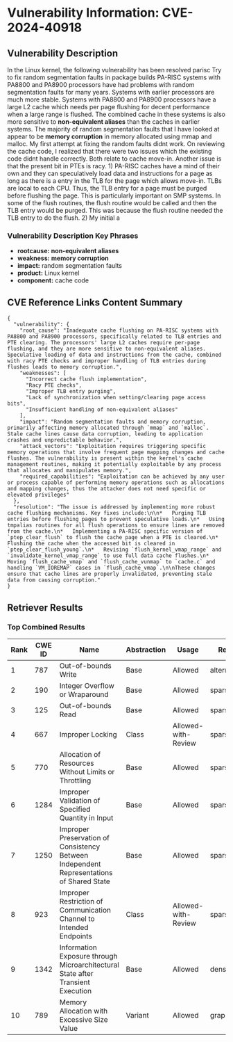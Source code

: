 # Vulnerability Information: CVE-2024-40918

## Vulnerability Description
In the Linux kernel, the following vulnerability has been resolved parisc Try to fix random segmentation faults in package builds PA-RISC systems with PA8800 and PA8900 processors have had problems with random segmentation faults for many years. Systems with earlier processors are much more stable. Systems with PA8800 and PA8900 processors have a large L2 cache which needs per page flushing for decent performance when a large range is flushed. The combined cache in these systems is also more sensitive to **non-equivalent aliases** than the caches in earlier systems. The majority of random segmentation faults that I have looked at appear to be **memory corruption** in memory allocated using mmap and malloc. My first attempt at fixing the random faults didnt work. On reviewing the cache code, I realized that there were two issues which the existing code didnt handle correctly. Both relate to cache move-in. Another issue is that the present bit in PTEs is racy. 1) PA-RISC caches have a mind of their own and they can speculatively load data and instructions for a page as long as there is a entry in the TLB for the page which allows move-in. TLBs are local to each CPU. Thus, the TLB entry for a page must be purged before flushing the page. This is particularly important on SMP systems. In some of the flush routines, the flush routine would be called and then the TLB entry would be purged. This was because the flush routine needed the TLB entry to do the flush. 2) My initial a

### Vulnerability Description Key Phrases
- **rootcause:** **non-equivalent aliases**
- **weakness:** **memory corruption**
- **impact:** random segmentation faults
- **product:** Linux kernel
- **component:** cache code

## CVE Reference Links Content Summary
```
{
  "vulnerability": {
    "root_cause": "Inadequate cache flushing on PA-RISC systems with PA8800 and PA8900 processors, specifically related to TLB entries and PTE clearing. The processors' large L2 caches require per-page flushing, and they are more sensitive to non-equivalent aliases. Speculative loading of data and instructions from the cache, combined with racy PTE checks and improper handling of TLB entries during flushes leads to memory corruption.",
    "weaknesses": [
      "Incorrect cache flush implementation",
      "Racy PTE checks",
      "Improper TLB entry purging",
      "Lack of synchronization when setting/clearing page access bits",
      "Insufficient handling of non-equivalent aliases"
    ],
    "impact": "Random segmentation faults and memory corruption, primarily affecting memory allocated through `mmap` and `malloc`. Stale cache lines cause data corruption, leading to application crashes and unpredictable behavior.",
    "attack_vectors": "Exploitation requires triggering specific memory operations that involve frequent page mapping changes and cache flushes. The vulnerability is present within the kernel's cache management routines, making it potentially exploitable by any process that allocates and manipulates memory.",
    "required_capabilities": "Exploitation can be achieved by any user or process capable of performing memory operations such as allocations and mapping changes, thus the attacker does not need specific or elevated privileges"
  },
  "resolution": "The issue is addressed by implementing more robust cache flushing mechanisms. Key fixes include:\n\n*   Purging TLB entries before flushing pages to prevent speculative loads.\n*   Using tmpalias routines for all flush operations to ensure lines are removed from the cache.\n*   Implementing a PA-RISC specific version of `ptep_clear_flush` to flush the cache page when a PTE is cleared.\n*   Flushing the cache when the accessed bit is cleared in `ptep_clear_flush_young`.\n*   Revising `flush_kernel_vmap_range` and `invalidate_kernel_vmap_range` to use full data cache flushes.\n*   Moving `flush_cache_vmap` and `flush_cache_vunmap` to `cache.c` and handling `VM_IOREMAP` cases in `flush_cache_vmap`.\n\nThese changes ensure that cache lines are properly invalidated, preventing stale data from causing corruption."
}
```

## Retriever Results

### Top Combined Results

| Rank | CWE ID | Name | Abstraction | Usage  | Retrievers | Individual Scores |
|------|--------|------|-------------|-------|------------|-------------------|
| 1 | 787 | Out-of-bounds Write | Base | Allowed | alternate_terms | 1.000 |
| 2 | 190 | Integer Overflow or Wraparound | Base | Allowed | sparse | 1.216 |
| 3 | 125 | Out-of-bounds Read | Base | Allowed | sparse | 1.199 |
| 4 | 667 | Improper Locking | Class | Allowed-with-Review | sparse | 1.197 |
| 5 | 770 | Allocation of Resources Without Limits or Throttling | Base | Allowed | sparse | 1.192 |
| 6 | 1284 | Improper Validation of Specified Quantity in Input | Base | Allowed | sparse | 1.184 |
| 7 | 1250 | Improper Preservation of Consistency Between Independent Representations of Shared State | Base | Allowed | sparse | 1.182 |
| 8 | 923 | Improper Restriction of Communication Channel to Intended Endpoints | Class | Allowed-with-Review | sparse | 1.182 |
| 9 | 1342 | Information Exposure through Microarchitectural State after Transient Execution | Base | Allowed | dense | 0.575 |
| 10 | 789 | Memory Allocation with Excessive Size Value | Variant | Allowed | graph | 0.003 |

